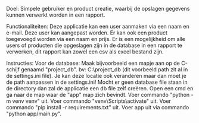 Doel:
Simpele gebruiker en product creatie, waarbij de opslagen gegevens kunnen verwerkt worden in een rapport.

Functionaliteiten:
Deze applicatie kan een user aanmaken via een naam en e-mail. Deze user kan aangepast worden. Er kan ook een product toegevoegd worden via een naam en prijs. Er is een mogelijkheid om alle users of producten die opgeslagen zijn in de database in een rapport te verwerken, dit rapport kan zowel een csv als excel bestand zijn.


Instructies:
Voor de database: Maak bijvoorbeeld een mapje aan op de C-schijf genaamd "project_db". bv: C:\project_db (dit voorbeeld path zit al in de settings.ini file). Je kan deze locatie ook veranderen maar dan moet je de path aanpassen in de settings.ini! Mocht er geen database file staan in de directory dan zal de applicatie een db file zelf creëren.
Open een cmd en ga naar de map waar de "app" map zich bevindt.
Voer commando "python -m venv venv" uit.
Voer commando "venv\Scripts\activate" uit.
Voer commando "pip install -r requirements.txt" uit.
Voer app uit via commando "python app/main.py".


